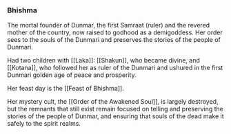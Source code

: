 ### Bhishma

The mortal founder of Dunmar, the first Samraat (ruler) and the revered mother of the country, now raised to godhood as a demigoddess. Her order sees to the souls of the Dunmari and preserves the stories of the people of Dunmari.

Had two children with [[Laka]]: [[Shakun]], who became divine, and [[Kotana]], who followed her as ruler of the Dunmari and ushured in the first Dunmari golden age of peace and prosperity. 

Her feast day is the [[Feast of Bhishma]].

Her mystery cult, the [[Order of the Awakened Soul]], is largely destroyed, but the remnants that still exist remain focused on telling and preserving the stories of the people of Dunmar, and ensuring that souls of the dead make it safely to the spirit realms. 
